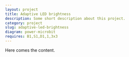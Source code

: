 ```yaml
---
layout: project
title: Adaptive LED brightness
description: Some short description about this project.
category: project
slug: adaptive-led-brightness
diagram: power-microbit
requires: B1,S1,D1,1,3x3
---
```


Here comes the content.